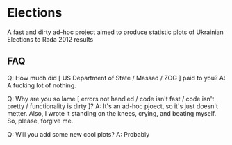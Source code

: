 Elections
=========

A fast and dirty ad-hoc project aimed to produce statistic plots
of Ukrainian Elections to Rada 2012 results

FAQ
---
Q: How much did [ US Department of State / Massad / ZOG ] paid to you?
A: A fucking lot of nothing.

Q: Why are you so lame [ errors not handled / code isn't fast / code isn't pretty / functionality is dirty ]?
A: It's an ad-hoc pjoect, so it's just doesn't metter. Also, I wrote it standing on the knees, crying, and beating myself. So, please, forgive me.

Q: Will you add some new cool plots?
A: Probably
